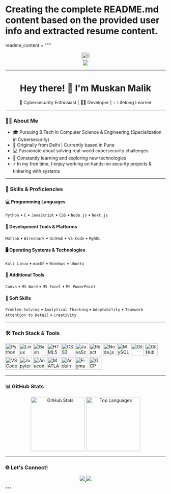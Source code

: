 # Creating the complete README.md content based on the provided user info and extracted resume content.

readme_content = """
<div align="center">
  <a href="https://www.linkedin.com/in/muskan-malik/" target="_blank">
    <img src="https://img.shields.io/static/v1?message=LinkedIn&logo=linkedin&label=&color=0077B5&logoColor=white&labelColor=&style=for-the-badge" height="25" alt="linkedin logo" />
  </a>
</div>

<div align="center">
  <img src="https://visitor-badge.laobi.icu/badge?page_id=muskan9130.muskan9130&" />
</div>

---

<h1 align="center">Hey there! 👋 I'm Muskan Malik</h1>

<p align="center">🔐 Cybersecurity Enthusiast | 👩‍💻 Developer | 💡 Lifelong Learner</p>

---

### 👩‍💻 About Me

- 🎓 Pursuing B.Tech in Computer Science & Engineering (Specialization in Cybersecurity)
- 🌆 Originally from Delhi | Currently based in Pune
- 💻 Passionate about solving real-world cybersecurity challenges
- 🧠 Constantly learning and exploring new technologies
- ⚡ In my free time, I enjoy working on hands-on security projects & tinkering with systems

---

### 🧠 Skills & Proficiencies

#### 💻 Programming Languages  
`Python` • `C` • `JavaScript` • `CSS` • `Node.js` • `Next.js`

#### 🧰 Development Tools & Platforms  
`Matlab` • `Wireshark` • `GitHub` • `VS Code` • `MySQL`

#### 🖥 Operating Systems & Technologies  
`Kali Linux` • `macOS` • `Windows` • `Ubuntu`

#### 🎨 Additional Tools  
`Canva` • `MS Word` • `MS Excel` • `MS PowerPoint`

#### 🧩 Soft Skills  
`Problem-Solving` • `Analytical Thinking` • `Adaptability` • `Teamwork`  
`Attention to Detail` • `Creativity`

---

### 🛠️ Tech Stack & Tools

<div align="left">
  <img src="https://cdn.jsdelivr.net/gh/devicons/devicon/icons/python/python-original.svg" height="40" alt="Python" />
  <img src="https://cdn.jsdelivr.net/gh/devicons/devicon/icons/linux/linux-original.svg" height="40" alt="Linux" />
  <img src="https://cdn.jsdelivr.net/gh/devicons/devicon/icons/bash/bash-original.svg" height="40" alt="Bash" />
  <img src="https://cdn.jsdelivr.net/gh/devicons/devicon/icons/html5/html5-original.svg" height="40" alt="HTML5" />
  <img src="https://cdn.jsdelivr.net/gh/devicons/devicon/icons/css3/css3-original.svg" height="40" alt="CSS3" />
  <img src="https://cdn.jsdelivr.net/gh/devicons/devicon/icons/javascript/javascript-original.svg" height="40" alt="JavaScript" />
  <img src="https://cdn.jsdelivr.net/gh/devicons/devicon/icons/react/react-original.svg" height="40" alt="React" />
  <img src="https://cdn.jsdelivr.net/gh/devicons/devicon/icons/nodejs/nodejs-original.svg" height="40" alt="Node.js" />
  <img src="https://cdn.jsdelivr.net/gh/devicons/devicon/icons/mysql/mysql-original.svg" height="40" alt="MySQL" />
  <img src="https://cdn.jsdelivr.net/gh/devicons/devicon/icons/git/git-original.svg" height="40" alt="Git" />
  <img src="https://cdn.jsdelivr.net/gh/devicons/devicon/icons/github/github-original.svg" height="40" alt="GitHub" />
  <img src="https://cdn.jsdelivr.net/gh/devicons/devicon/icons/vscode/vscode-original.svg" height="40" alt="VSCode" />
  <img src="https://cdn.jsdelivr.net/gh/devicons/devicon/icons/jupyter/jupyter-original.svg" height="40" alt="Jupyter" />
  <img src="https://cdn.jsdelivr.net/gh/devicons/devicon/icons/anaconda/anaconda-original.svg" height="40" alt="Anaconda" />
  <img src="https://cdn.jsdelivr.net/gh/devicons/devicon/icons/matlab/matlab-original.svg" height="40" alt="MATLAB" />
  <img src="https://cdn.jsdelivr.net/gh/devicons/devicon/icons/arduino/arduino-original.svg" height="40" alt="Arduino" />
  <img src="https://cdn.jsdelivr.net/gh/devicons/devicon/icons/figma/figma-original.svg" height="40" alt="Figma" />
  <img src="https://cdn.jsdelivr.net/gh/devicons/devicon/icons/googlecloud/googlecloud-original.svg" height="40" alt="GCP" />
</div>

---

### 📊 GitHub Stats

<div align="center">
  <img src="https://github-readme-stats.vercel.app/api?username=muskan9130&show_icons=true&theme=dracula&include_all_commits=true&count_private=true&hide_border=false" height="170" alt="GitHub Stats" />
  <img src="https://github-readme-stats.vercel.app/api/top-langs?username=muskan9130&layout=compact&langs_count=6&theme=dracula&hide_border=false" height="170" alt="Top Languages" />
</div>

---

### 🌐 Let's Connect!

<p align="center">
  <a href="https://www.linkedin.com/in/muskan-malik/" target="_blank">
    <img src="https://img.shields.io/badge/-LinkedIn-blue?style=flat-square&logo=linkedin" />
  </a>
  <a href="mailto:muskan.malik9130@gmail.com">
    <img src="https://img.shields.io/badge/-Email-c14438?style=flat-square&logo=Gmail&logoColor=white" />
  </a>
</p>
"""


